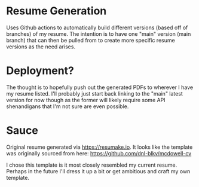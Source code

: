 # Resume Generation
Uses Github actions to automatically build different versions (based off of branches) of my resume. The intention is to have one "main" version (main branch) that can then be pulled from to create more specific resume versions as the need arises.

# Deployment?
The thought is to hopefully push out the generated PDFs to wherever I have my resume listed. I'll probably just start back linking to the "main" latest version for now though as the former will likely require some API shenandigans that I'm not sure are even possible.

# Sauce
Original resume generated via https://resumake.io. It looks like the template was originally sourced from here: https://github.com/dnl-blkv/mcdowell-cv

I chose this template is it most closely resembled my current resume. Perhaps in the future I'll dress it up a bit or get ambitious and craft my own template.